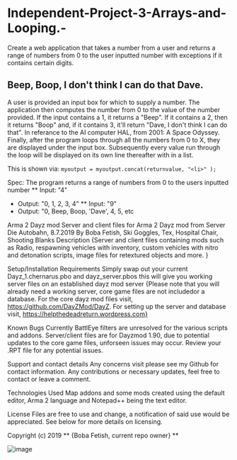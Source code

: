 # Independent-Project-3-Arrays-and-Looping.-
Create a web application that takes a number from a user and returns a range of numbers from 0 to the user inputted number with exceptions if it contains certain digits.


## Beep, Boop, I don't think I can do that Dave.
 A user is provided an input box for which to supply a number. The application then computes the number from 0 to the value of the number provided. If the input contains a 1, it returns a "Beep". If it contains a 2, then it returns "Boop" and, if it contains 3, it'll return "Dave, I don't think I can do that". In referance to the AI computer HAL, from 2001: A Space Odyssey. Finally, after the program loops through all the numbers from 0 to X, they are displayed under the input box. Subsequently every value run through the loop will be displayed on its own line thereafter with in a list. 

This is shown via:
```myoutput = myoutput.concat(returnvalue, "<li>" );```

Spec: The program returns a range of numbers from 0 to the users inputted number
 ** Input: "4"
 * Output: "0, 1, 2, 3, 4"
 ** Input: "9"
 * Output: "0, Beep, Boop, 'Dave', 4, 5, etc
 
 Arma 2 Dayz mod
Server and client files for Arma 2 Dayz mod from Server Die Autobahn, 8.7.2019
By Boba Fetish, Ski Goggles, Tex, Hospital Chair, Shooting Blanks
Description
{Server and client files containing mods such as Radio, respawning vehicles with inventory, custom vehicles with nitro and detonation scripts, image files for retextured objects and more. }

Setup/Installation Requirements
Simply swap out your current Dayz_1.chernarus.pbo and dayz_server.pbos
this will give you working server files on an established dayz mod server
{Please note that you will already need a working server, core game files are not includedor a database. For the core dayz mod files visit, https://github.com/DayZMod/DayZ. For setting up the server and database visit, https://helpthedeadreturn.wordpress.com}

Known Bugs
Currently BattlEye filters are unresolved for the various scripts and addons. Server/client files are for Dayzmod 1.90, due to potential updates to the core game files, unforseen issues may occur. Review your .RPT file for any potential issues.

Support and contact details
Any concerns visit please see my Github for contact information. Any contributions or necessary updates, feel free to contact or leave a comment.

Technologies Used
Map addons and some mods created using the default editor, Arma 2 language and Notepad++ being the text editor.

License
Files are free to use and change, a notification of said use would be appreciated. See below for more details on licensing.

Copyright (c) 2019 ** {Boba Fetish, current repo owner} **
 
 
 ![image](https://user-images.githubusercontent.com/9637712/74005139-cd4d3800-492c-11ea-9789-e0988bf1fa99.png)

